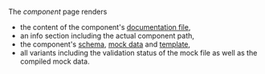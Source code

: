 The _component_ page renders

- the content of the component's [documentation file](/component-files/documentation),
- an info section including the actual component path,
- the component's [schema](/component-files/schema), [mock data](/component-files/mocks) and [template](/component-files/template),
- all variants including the validation status of the mock file as well as the compiled mock data.
